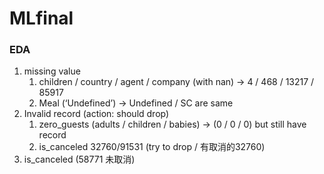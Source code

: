 # MLfinal

### EDA
1. missing value
   1. children / country / agent / company (with nan) -> 4 / 468 / 13217 / 85917
   2. Meal (‘Undefined’) -> Undefined / SC are same
2. Invalid record (action: should drop)
   1. zero_guests (adults / children / babies) -> (0 / 0 / 0) but still have record
   2. is_canceled 32760/91531 (try to drop / 有取消的32760)
3. is_canceled (58771 未取消)